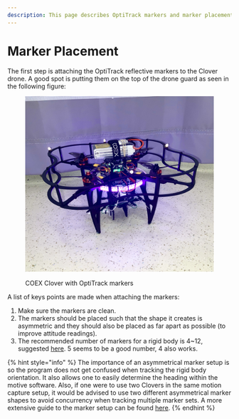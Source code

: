 ```yaml
---
description: This page describes OptiTrack markers and marker placement.
---
```


# Marker Placement

The first step is attaching the OptiTrack reflective markers to the Clover drone. A good spot is putting them on the top of the drone guard as seen in the following figure:

<figure><img src="../../.gitbook/assets/D8A8E9E8-115E-4044-B518-8269EC2EEC06.jpeg" alt=""><figcaption><p>COEX Clover with OptiTrack markers</p></figcaption></figure>

A list of keys points are made when attaching the markers:

1. Make sure the markers are clean.
2. The markers should be placed such that the shape it creates is asymmetric and they should also be placed as far apart as possible (to improve attitude readings).
3. The recommended number of markers for a rigid body is 4\~12, suggested [here](https://v30.wiki.optitrack.com/index.php?title=Rigid\_Body\_Tracking). 5 seems to be a good number, 4 also works.

{% hint style="info" %}
The importance of an asymmetrical marker setup is so the program does not get confused when tracking the rigid body orientation. It also allows one to easily determine the heading within the motive software. Also, if one were to use two Clovers in the same motion capture setup, it would be advised to use two different asymmetrical marker shapes to avoid concurrency when tracking multiple marker sets. A more extensive guide to the marker setup can be found [here](https://v30.wiki.optitrack.com/index.php?title=Markers).
{% endhint %}

